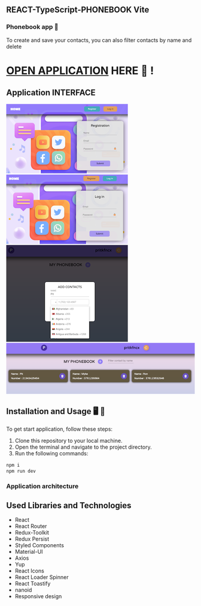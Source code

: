 ## REACT-TypeScript-PHONEBOOK Vite

### Phonebook app 📱

To create and save your contacts, you can also filter contacts by name and delete

# [OPEN APPLICATION](https://maxoverking.github.io/vite-react-ts/) HERE :eyes: !

## Application INTERFACE

![Application interface Register Page](src/images/1.png)
![Application interface Login Page](src/images/2.png)
![Application interface Add Contact Modal](src/images/3.png)
![Application interface Your Contact](src/images/4.png)

## Installation and Usage  🖥️  🚀

To get start application, follow these steps:

1. Clone this repository to your local machine.
2. Open the terminal and navigate to the project directory.
3. Run the following commands:

  ```
  npm i
  npm run dev
  ```
### Application architecture


## Used Libraries and Technologies
   - React
   - React Router 
   - Redux-Toolkit
   - Redux Persist 
   - Styled Components 
   - Material-UI 
   - Axios
   - Yup 
   - React Icons 
   - React Loader Spinner 
   - React Toastify 
   - nanoid 
   - Responsive design
